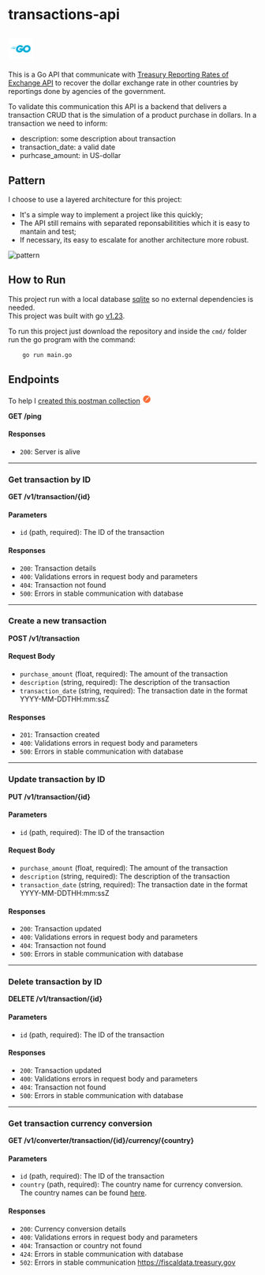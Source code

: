 # transactions-api 
<img src="docs/assets/Go-Logo_Blue.png" alt="golang blue logo" style=" width: 50px;"><br/> 
----

This is a Go API that communicate with [Treasury Reporting Rates of Exchange API](https://fiscaldata.treasury.gov/datasets/treasury-reporting-rates-exchange/treasury-reporting-rates-of-exchange) to recover the dollar exchange rate in other countries by reportings done by agencies of the government.

To validate this communication this API is a backend that delivers a transaction CRUD that is the simulation of a product purchase in dollars. In a transaction we need to inform: 
- description: some description about transaction
- transaction_date: a valid date
- purhcase_amount: in US-dollar

## Pattern

I choose to use a layered architecture for this project:
- It's a simple way to implement a project like this quickly;
- The API still remains with separated reponsabilitities which it is easy to mantain and test;
- If necessary, its easy to escalate for another architecture more robust.

![pattern](image-1.png)


## How to Run

This project run with a local database [sqlite](https://www.sqlite.org/) so no external dependencies is needed. <br/>
This project was built with go [v1.23](https://go.dev/dl/).<br>

To run this project just download the repository and inside the `cmd/` folder run the go program with the command: 
```sh
    go run main.go
```

## Endpoints

To help I [created this postman collection](docs/assets/transaction-api.postman_collection) <img src="docs/assets/postman.png" alt="golang blue logo" style=" width: 20px;"><br/> 

**GET /ping**

#### Responses
- `200`: Server is alive
----
### Get transaction by ID

**GET /v1/transaction/{id}**

#### Parameters
- `id` (path, required): The ID of the transaction

#### Responses
- `200`: Transaction details
- `400`: Validations errors in request body and parameters
- `404`: Transaction not found
- `500`: Errors in stable communication with database
----
### Create a new transaction

**POST /v1/transaction**

#### Request Body
- `purchase_amount` (float, required): The amount of the transaction
- `description` (string, required): The description of the transaction
- `transaction_date` (string, required): The transaction date in the format YYYY-MM-DDTHH:mm:ssZ

#### Responses
- `201`: Transaction created
- `400`: Validations errors in request body and parameters
- `500`: Errors in stable communication with database
----
### Update transaction by ID

**PUT /v1/transaction/{id}**

#### Parameters
- `id` (path, required): The ID of the transaction

#### Request Body
- `purchase_amount` (float, required): The amount of the transaction
- `description` (string, required): The description of the transaction
- `transaction_date` (string, required): The transaction date in the format YYYY-MM-DDTHH:mm:ssZ
  
#### Responses
- `200`: Transaction updated
- `400`: Validations errors in request body and parameters
- `404`: Transaction not found
- `500`: Errors in stable communication with database
----
### Delete transaction by ID

**DELETE /v1/transaction/{id}**

#### Parameters
- `id` (path, required): The ID of the transaction

#### Responses
- `200`: Transaction updated
- `400`: Validations errors in request body and parameters
- `404`: Transaction not found
- `500`: Errors in stable communication with database
----
### Get transaction currency conversion

**GET /v1/converter/transaction/{id}/currency/{country}**

#### Parameters
- `id` (path, required): The ID of the transaction
- `country` (path, required): The country name for currency conversion. The country names can be found [here](https://fiscaldata.treasury.gov/datasets/treasury-reporting-rates-exchange/treasury-reporting-rates-of-exchange).

#### Responses
- `200`: Currency conversion details
- `400`: Validations errors in request body and parameters
- `404`: Transaction or country not found
- `424`: Errors in stable communication with database
- `502`: Errors in stable communication https://fiscaldata.treasury.gov

